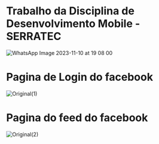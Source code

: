 # Trabalho da Disciplina de Desenvolvimento Mobile - SERRATEC
![WhatsApp Image 2023-11-10 at 19 08 00](https://github.com/EduardoAguiar15/clone-facebook/assets/102193278/06372e95-9d05-4f28-9746-d7ecceb781a8)

# Pagina de Login do facebook

![Original(1)](https://github.com/EduardoAguiar15/clone-facebook/assets/102193278/77361c75-1a89-48f3-9067-95f80f2f18bd)


# Pagina do feed do facebook

![Original(2)](https://github.com/EduardoAguiar15/clone-facebook/assets/102193278/3b7f160c-c96c-4a1c-a0f3-4e7856466bb3)

